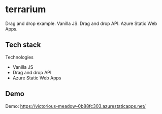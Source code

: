# terrarium

Drag and drop example. Vanilla JS. Drag and drop API. Azure Static Web Apps.

## Tech stack

Technologies
- Vanilla JS
- Drag and drop API
- Azure Static Web Apps

## Demo

Demo: https://victorious-meadow-0b88fc303.azurestaticapps.net/
